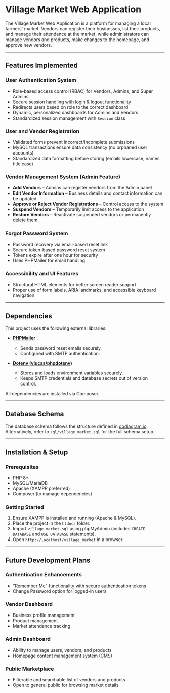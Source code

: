 # Village Market Web Application

The Village Market Web Application is a platform for managing a local farmers' market. Vendors can register their businesses, list their products, and manage their attendance at the market, while administrators can manage vendors and products, make changes to the homepage, and approve new vendors.

---

## Features Implemented

### User Authentication System

- Role-based access control (RBAC) for Vendors, Admins, and Super Admins
- Secure session handling with login & logout functionality
- Redirects users based on role to the correct dashboard
- Dynamic, personalized dashboards for Admins and Vendors
- Standardized session management with `Session` class

### User and Vendor Registration

- Validated forms prevent incorrect/incomplete submissions
- MySQL transactions ensure data consistency (no orphaned user accounts)
- Standardized data formatting before storing (emails lowercase, names title case)

### Vendor Management System (Admin Feature)

- **Add Vendors** – Admins can register vendors from the Admin panel
- **Edit Vendor Information** – Business details and contact information can be updated
- **Approve or Reject Vendor Registrations** – Control access to the system
- **Suspend Vendors** – Temporarily limit access to the application
- **Restore Vendors** – Reactivate suspended vendors or permanently delete them

### Forgot Password System

- Password recovery via email-based reset link
- Secure token-based password reset system
- Tokens expire after one hour for security
- Uses PHPMailer for email handling

### Accessibility and UI Features

- Structural HTML elements for better screen reader support
- Proper use of form labels, ARIA landmarks, and accessible keyboard navigation

---

## Dependencies

This project uses the following external libraries:

- **[PHPMailer](https://github.com/PHPMailer/PHPMailer)**

  - Sends password reset emails securely.
  - Configured with SMTP authentication.

- **[Dotenv (vlucas/phpdotenv)](https://github.com/vlucas/phpdotenv)**
  - Stores and loads environment variables securely.
  - Keeps SMTP credentials and database secrets out of version control.

All dependencies are installed via Composer.

---

## Database Schema

The database schema follows the structure defined in [dbdiagram.io](https://dbdiagram.io/d/Village-Market-6779b24a5406798ef74936ae).  
Alternatively, refer to `sql/village_market.sql` for the full schema setup.

---

## Installation & Setup

### Prerequisites

- PHP 8+
- MySQL/MariaDB
- Apache (XAMPP preferred)
- Composer (to manage dependencies)

### Getting Started

1. Ensure XAMPP is installed and running (Apache & MySQL).
2. Place the project in the `htdocs` folder.
3. Import `village_market.sql` using phpMyAdmin (includes `CREATE DATABASE` and `USE DATABASE` statements).
4. Open `http://localhost/village_market` in a browser.

---

## Future Development Plans

### Authentication Enhancements

- "Remember Me" functionality with secure authentication tokens
- Change Password option for logged-in users

### Vendor Dashboard

- Business profile management
- Product management
- Market attendance tracking

### Admin Dashboard

- Ability to manage users, vendors, and products
- Homepage content management system (CMS)

### Public Marketplace

- Filterable and searchable list of vendors and products
- Open to general public for browsing market details
